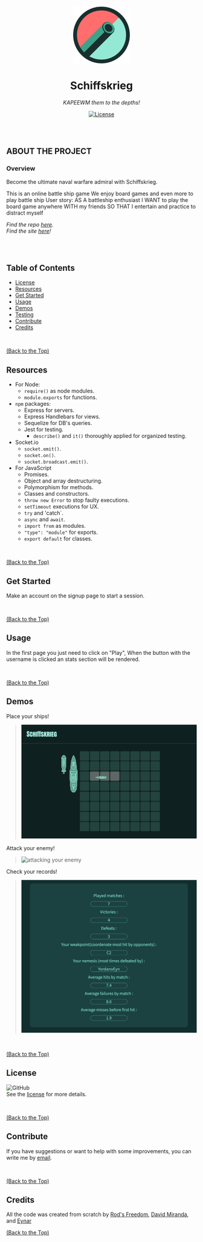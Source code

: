 <p align="center">
  <img src="./public/assets/images/Schiffskrieg-Logo.svg" width="150">
</p>

<h1 align="center">Schiffskrieg</h3>

<p align="center"><i>KAPEEWM them to the depths!</i></p>

<p align="center">
  <a href="https://github.com/Rod-Freedom/Schiffskrieg/blob/main/LICENSE"><img src="https://img.shields.io/github/license/Rod-Freedom/Schiffskrieg?style=for-the-badge" alt="License"></a>
</p>

<br>
<br>

## **ABOUT THE PROJECT**
### **Overview**
Become the ultimate naval warfare admiral with Schiffskrieg.

This is an online battle ship game
We enjoy board games and even more to play battle ship
User story:
    AS A battleship enthusiast
    I WANT to play the board game anywhere WITH my friends
    SO THAT I entertain and practice to distract myself


*Find the repo [here](https://github.com/Rod-Freedom/Schiffskrieg).*<br>
*Find the site [here](https://schiffskrieg.onrender.com)!*

<br>
<br>

## Table of Contents
- [License](#license)
- [Resources](#resources)
- [Get Started](#get-started)
- [Usage](#usage)
- [Demos](#demos)
- [Testing](#testing)
- [Contribute](#contribute)
- [Credits](#credits)

<br>

[(Back to the Top)](#about-the-project)

## Resources
* For Node:
    * `require()` as node modules.
    * `module.exports` for functions.
* `npm` packages:
    * Express for servers.
    * Express Handlebars for views.
    * Sequelize for DB's queries.
    * Jest for testing.
      * `describe()` and `it()` thoroughly applied for organized testing.
* Socket.io
    * `socket.emit()`.
    * `socket.on()`.
    * `socket.broadcast.emit()`.
* For JavaScript
    * Promises.
    * Object and array destructuring.
    * Polymorphism for methods.
    * Classes and constructors.
    * `throw new Error` to stop faulty executions.
    * `setTimeout` executions for UX.
    * `try` and 'catch`.
    * `async` and `await`.
    * `import from` as modules.
    * `"type": "module"` for exports.
    * `export default` for classes.

<br>

[(Back to the Top)](#about-the-project)

## Get Started
Make an account on the signup page to start a session.

<br>

[(Back to the Top)](#about-the-project)

## Usage
In the first page you just need to click on "Play", When the button with the username is clicked an stats section will be rendered.

<br>

[(Back to the Top)](#about-the-project)

## Demos
Place your ships!
> ![demo placing ships](./repo_assets/Demo_placing_ships.png)

Attack your enemy!
>![attacking your enemy](./repo_assets/Demo_shooting.GIF)

Check your records!
>![user profile](./repo_assets/Demo_profile.png)

<br>

[(Back to the Top)](#about-the-project)

## License
![GitHub](https://img.shields.io/github/license/Rod-Freedom/Schiffskrieg?style=for-the-badge)<br>
See the [license](https://github.com/Rod-Freedom/Schiffskrieg/blob/main/LICENSE) for more details.

<br>

[(Back to the Top)](#about-the-project)

## Contribute
If you have suggestions or want to help with some improvements, you can write me by [email](mailto:somemail@gmail.mx).

<br>

[(Back to the Top)](#about-the-project)

## Credits
All the code was created from scratch by [Rod's Freedom](https://github.com/Rod-Freedom), [David Miranda](https://github.com/dvdfml), and [Eynar](https://github.com/yordanop)
<br>

[(Back to the Top)](#about-the-project)
